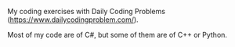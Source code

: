 My coding exercises with Daily Coding Problems (https://www.dailycodingproblem.com/).

Most of my code are of C#, but some of them are of C++ or Python.